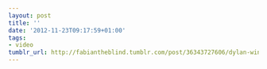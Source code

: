 ```yaml
---
layout: post
title: ''
date: '2012-11-23T09:17:59+01:00'
tags:
- video
tumblr_url: http://fabiantheblind.tumblr.com/post/36343727606/dylan-winter-saz-scripting-the-lost-continent
---
```

